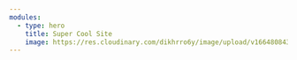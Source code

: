 ```yaml
---
modules:
  - type: hero
    title: Super Cool Site
    image: https://res.cloudinary.com/dikhrro6y/image/upload/v1664808432/sample.jpg
---
```

